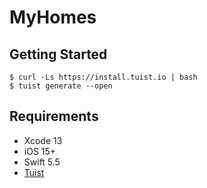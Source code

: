 # MyHomes

## Getting Started

```
$ curl -Ls https://install.tuist.io | bash
$ tuist generate --open
```

## Requirements
- Xcode 13
- iOS 15+
- Swift 5.5
- [Tuist](https://tuist.io)